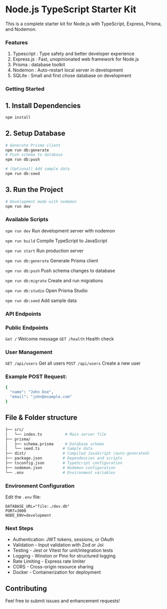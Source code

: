 # Node.js TypeScript Starter Kit
This is a complete starter kit for Node.js with TypeScript, Express, Prisma, and Nodemon.

### Features
1. Typescript : Type safety and better developer experience
2. Express.js : Fast, unopinionated web framework for Node.js
3. Prisma : database toolkit
4. Nodemon : Auto-restart local server in development
5. SQLite : Small and first chose database on development

### Getting Started
## 1. Install Dependencies

```bash
npm install
```
## 2. Setup Database
```bash
# Generate Prisma client
npm run db:generate
# Push schema to database
npm run db:push

# (Optional) Add sample data
npm run db:seed
```

## 3. Run the Project
```bash
# Development mode with nodemon
npm run dev
```

### Available Scripts
```npm run dev``` Run development server with nodemon

```npm run build``` Compile TypeScript to JavaScript

```npm run start``` Run production server

```npm run db:generate``` Generate Prisma client

```npm run db:push``` Push schema changes to database

```npm run db:migrate``` Create and run migrations

```npm run db:studio``` Open Prisma Studio

```npm run db:seed``` Add sample data

### API Endpoints
### Public Endpoints
```Get /``` Welcome message
```GET /health``` Health check
### User Management
```GET /api/users``` Get all users
```POST /api/users``` Create a new user
### Example POST Request:
```bash
{
  "name": "John Doe",
  "email": "john@example.com"
}
```

## File & Folder structure 
```bash
├── src/
│   └── index.ts          # Main server file
├── prisma/
│   ├── schema.prisma     # Database schema
│   └── seed.ts          # Sample data
├── dist/                # Compiled JavaScript (auto-generated)
├── package.json         # Dependencies and scripts
├── tsconfig.json        # TypeScript configuration
├── nodemon.json         # Nodemon configuration
└── .env                 # Environment variables
```

### Environment Configuration
Edit the ```.env``` file:
```env
DATABASE_URL="file:./dev.db"
PORT=3000
NODE_ENV=development
```

### Next Steps
- Authentication: JWT tokens, sessions, or OAuth
- Validation - Input validation with Zod or Joi
- Testing - Jest or Vitest for unit/integration tests
- Logging - Winston or Pino for structured logging
- Rate Limiting - Express rate limiter
- CORS - Cross-origin resource sharing
- Docker - Containerization for deployment

## Contributing
Feel free to submit issues and enhancement requests!
